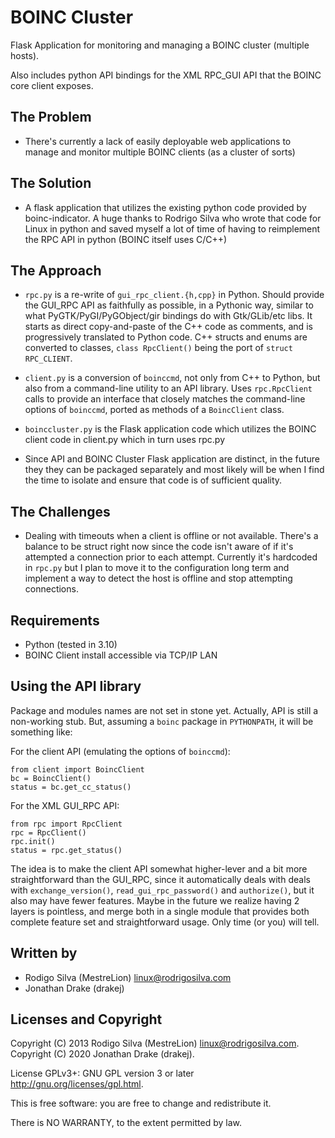BOINC Cluster
=============

Flask Application for monitoring and managing a BOINC cluster (multiple hosts).

Also includes python API bindings for the XML RPC_GUI API that the BOINC core client exposes.

The Problem
-----------

- There's currently a lack of easily deployable web applications to manage and monitor multiple BOINC clients (as a cluster of sorts)

The Solution
------------

- A flask application that utilizes the existing python code provided by boinc-indicator. A huge thanks to Rodrigo Silva who wrote that code for Linux in python and saved myself a lot of time of having to reimplement the RPC API in python (BOINC itself uses C/C++) 


The Approach
------------

- `rpc.py` is a re-write of `gui_rpc_client.{h,cpp}` in Python. Should provide the GUI_RPC API as faithfully as possible, in a Pythonic way, similar to what PyGTK/PyGI/PyGObject/gir bindings do with Gtk/GLib/etc libs. It starts as direct copy-and-paste of the C++ code as comments, and is progressively translated to Python code. C++ structs and enums are converted to classes, `class RpcClient()` being the port of `struct RPC_CLIENT`.

- `client.py` is a conversion of `boinccmd`, not only from C++ to Python, but also from a command-line utility to an API library. Uses `rpc.RpcClient` calls to provide an interface that closely matches the command-line options of `boinccmd`, ported as methods of a `BoincClient` class.

- `boinccluster.py` is the Flask application code which utilizes the BOINC client code in client.py which in turn uses rpc.py

- Since API and BOINC Cluster Flask application are distinct, in the future they they can be packaged separately and most likely will be when I find the time to isolate and ensure that code is of sufficient quality.

The Challenges
--------------

- Dealing with timeouts when a client is offline or not available. There's a balance to be struct right now since the code isn't aware of if it's attempted a connection prior to each attempt. Currently it's hardcoded in `rpc.py` but I plan to move it to the configuration long term and implement a way to detect the host is offline and stop attempting connections.

Requirements
------------

- Python (tested in 3.10)
- BOINC Client install accessible via TCP/IP LAN


Using the API library
---------------------

Package and modules names are not set in stone yet. Actually, API is still a non-working stub. But, assuming a `boinc` package in `PYTHONPATH`, it will be something like:

For the client API (emulating the options of `boinccmd`):

	from client import BoincClient
	bc = BoincClient()
	status = bc.get_cc_status()

For the XML GUI_RPC API:

	from rpc import RpcClient
	rpc = RpcClient()
	rpc.init()
	status = rpc.get_status()

The idea is to make the client API somewhat higher-lever and a bit more straightforward than the GUI_RPC, since it automatically deals with deals with `exchange_version()`, `read_gui_rpc_password()` and `authorize()`, but it also may have fewer features. Maybe in the future we realize having 2 layers is pointless, and merge both in a single module that provides both complete feature set and straightforward usage. Only time (or you) will tell.


Written by
----------

- Rodigo Silva (MestreLion) <linux@rodrigosilva.com>
- Jonathan Drake (drakej)


Licenses and Copyright
----------------------

Copyright (C) 2013 Rodigo Silva (MestreLion) <linux@rodrigosilva.com>.
Copyright (C) 2020 Jonathan Drake (drakej).

License GPLv3+: GNU GPL version 3 or later <http://gnu.org/licenses/gpl.html>.

This is free software: you are free to change and redistribute it.

There is NO WARRANTY, to the extent permitted by law.

  [1]: https://boinc.berkeley.edu/wiki/The_BOINC_Manager
  [2]: http://www.boinc-wiki.info/BOINC_Manager
  [3]: http://askubuntu.com/questions/30742
  [4]: http://www.webupd8.org/2013/02/unity-notification-area-systray.html
  [5]: http://boinc.berkeley.edu/dev/forum_thread.php?id=7582
  [6]: http://askubuntu.com/questions/191806
  [7]: https://bugs.launchpad.net/ubuntu/+source/boinc/+bug/926891
  [8]: http://askubuntu.com/questions/191743
  [9]: http://boinc.berkeley.edu/trac/wiki/GuiRpc
  [10]: http://askubuntu.com/questions/14555
  [11]: http://bugs.python.org/issue14138
  [12]: https://bugzilla.gnome.org/show_bug.cgi?id=622084
  [13]: https://bugzilla.gnome.org/show_bug.cgi?id=695683
  [14]: https://github.com/MestreLion/boinc-indicator/issues
